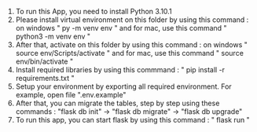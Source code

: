 1. To run this App, you need to install Python 3.10.1
2. Please install virtual environment on this folder by using this command : on windows " py -m venv env " and for mac, use this command " python3 -m venv env " 
3. After that, activate on this folder by using this command : on windows " source env/Scripts/activate " and for mac, use this command " source env/bin/activate "
4. Install required libraries by using this commmand : " pip install -r requirements.txt "
5. Setup your environment by exporting all required environment. For example, open file ".env.example"
6. After that, you can migrate the tables, step by step using these commands : "flask db init" -> "flask db migrate" -> "flask db upgrade"
7. To run this app, you can start flask by using this command : " flask run "